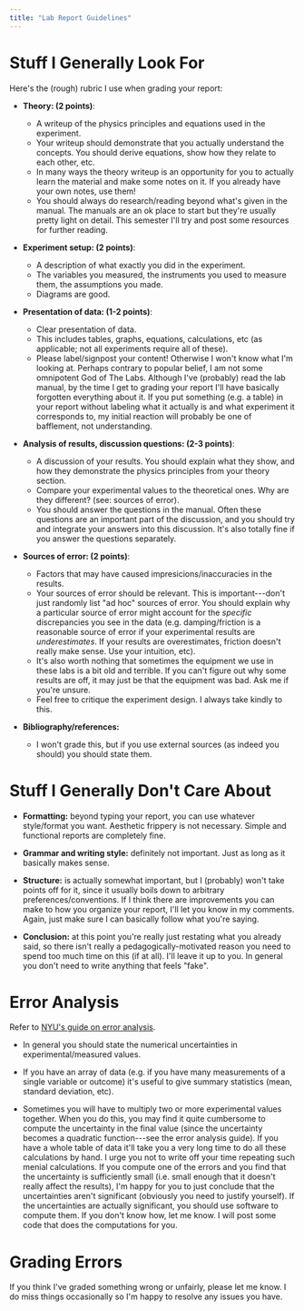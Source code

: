 ```yaml
---
title: "Lab Report Guidelines"
---
```


# Stuff I Generally Look For

Here's the (rough) rubric I use when grading your report:  

- **Theory: (2 points)**:
	- A writeup of the physics principles and equations used in the experiment. 
	- Your writeup should demonstrate that you actually understand the concepts. You should derive equations, show how they relate to each other, etc. 
	- In many ways the theory writeup is an opportunity for you to actually learn the material and make some notes on it. If you already have your own notes, use them! 
	- You should always do research/reading beyond what's given in the manual. The manuals are an ok place to start but they're usually pretty light on detail. This semester I'll try and post some resources for further reading. 

- **Experiment setup: (2 points)**:
	- A description of what exactly you did in the experiment. 
	- The variables you measured, the instruments you used to measure them, the assumptions you made. 
	- Diagrams are good. 

- **Presentation of data: (1-2 points)**:
	- Clear presentation of data. 
	- This includes tables, graphs, equations, calculations, etc (as applicable; not all experiments require all of these). 
	- Please label/signpost your content! Otherwise I won't know what I'm looking at. Perhaps contrary to popular belief, I am not some omnipotent God of The Labs. Although I've (probably) read the lab manual, by the time I get to grading your report I'll have basically forgotten everything about it. If you put something (e.g. a table) in your report without labeling what it actually is and what experiment it corresponds to, my initial reaction will probably be one of bafflement, not understanding. 

- **Analysis of results, discussion questions: (2-3 points)**:
	- A discussion of your results. You should explain what they show, and how they demonstrate the physics principles from your theory section. 
	- Compare your experimental values to the theoretical ones. Why are they different? (see: sources of error). 
	- You should answer the questions in the manual. Often these questions are an important part of the discussion, and you should try and integrate your answers into this discussion. It's also totally fine if you answer the questions separately.  

- **Sources of error: (2 points)**:
	- Factors that may have caused impresicions/inaccuracies in the results. 
	- Your sources of error should be relevant. This is important---don't just randomly list "ad hoc" sources of error. You should explain why a particular source of error might account for the *specific* discrepancies you see in the data (e.g. damping/friction is a reasonable source of error if your experimental results are *underestimates*. If your results are overestimates, friction doesn't really make sense. Use your intuition, etc). 
	- It's also worth nothing that sometimes the equipment we use in these labs is a bit old and terrible. If you can't figure out why some results are off, it may just be that the equipment was bad. Ask me if you're unsure. 
	- Feel free to critique the experiment design. I always take kindly to this.  

- **Bibliography/references:**
	- I won't grade this, but if you use external sources (as indeed you should) you should state them. 

# Stuff I Generally Don't Care About

- **Formatting:** beyond typing your report, you can use whatever style/format you want. Aesthetic frippery is not necessary. Simple and functional reports are completely fine. 

- **Grammar and writing style:** definitely not important. Just as long as it basically makes sense. 

- **Structure:** is actually somewhat important, but I (probably) won't take points off for it, since it usually boils down to arbitrary preferences/conventions. If I think there are improvements you can make to how you organize your report, I'll let you know in my comments. Again, just make sure I can basically follow what you're saying. 

- **Conclusion:** at this point you're really just restating what you already said, so there isn't really a pedagogically-motivated reason you need to spend too much time on this (if at all). I'll leave it up to you. In general you don't need to write anything that feels "fake". 

# Error Analysis

Refer to [NYU's guide on error analysis](https://physics.nyu.edu/~physlab/Lab_Main/Error%20Analysis%20for%20premed%20August%2016,%202010.pdf). 

- In general you should state the numerical uncertainties in experimental/measured values. 

- If you have an array of data (e.g. if you have many measurements of a single variable or outcome) it's useful to give summary statistics (mean, standard deviation, etc). 

- Sometimes you will have to multiply two or more experimental values together. When you do this, you may find it quite cumbersome to compute the uncertainty in the final value (since the uncertainty becomes a quadratic function---see the error analysis guide). If you have a whole table of data it'll take you a very long time to do all these calculations by hand. I urge you not to write off your time repeating such menial calculations. If you compute one of the errors and you find that the uncertainty is sufficiently small (i.e. small enough that it doesn't really affect the results), I'm happy for you to just conclude that the uncertainties aren't significant (obviously you need to justify yourself). If the uncertainties are actually significant, you should use software to compute them. If you don't know how, let me know. I will post some code that does the computations for you.  

# Grading Errors

If you think I've graded something wrong or unfairly, please let me know. I do miss things occasionally so I'm happy to resolve any issues you have. 

